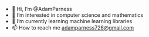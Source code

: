 - 👋 Hi, I’m @AdamParness
- 👀 I’m interested in computer science and mathematics
- 🌱 I’m currently learning machine learning libraries
- 📫 How to reach me adamparness726@gmail.com

<!---
AdamParness/AdamParness is a ✨ special ✨ repository because its `README.md` (this file) appears on your GitHub profile.
You can click the Preview link to take a look at your changes.
--->

